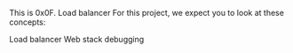 This is 0x0F. Load balancer
For this project, we expect you to look at these concepts:

Load balancer
Web stack debugging
